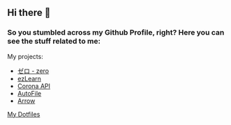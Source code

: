 ## Hi there 👋
### So you stumbled across my Github Profile, right? Here you can see the stuff related to me:


My projects:
- <a href="https://github.com/vividsystem/zero">ゼロ - zero</a>
- <a href="https://github.com/vividsystem/ezlearn">ezLearn</a>
- <a href="https://github.com/vividsystem/corona_api">Corona API</a> 
- <a href="https://github.com/vividsystem/autofile">AutoFile</a>
- <a href="https://github.com/vividsystem/arrow">Arrow</a>



<a href="https://github.com/vividsystem/dotfiles">My Dotfiles</a>
